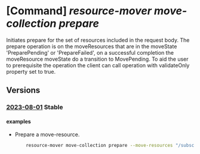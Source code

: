 # [Command] _resource-mover move-collection prepare_

Initiates prepare for the set of resources included in the request body. The prepare operation is on the moveResources that are in the moveState 'PreparePending' or 'PrepareFailed', on a successful completion the moveResource moveState do a transition to MovePending. To aid the user to prerequisite the operation the client can call operation with validateOnly property set to true.

## Versions

### [2023-08-01](/Resources/mgmt-plane/L3N1YnNjcmlwdGlvbnMve30vcmVzb3VyY2Vncm91cHMve30vcHJvdmlkZXJzL21pY3Jvc29mdC5taWdyYXRlL21vdmVjb2xsZWN0aW9ucy97fS9wcmVwYXJl/2023-08-01.xml) **Stable**

<!-- mgmt-plane /subscriptions/{}/resourcegroups/{}/providers/microsoft.migrate/movecollections/{}/prepare 2023-08-01 -->

#### examples

- Prepare a move-resource.
    ```bash
        resource-mover move-collection prepare --move-resources "/subscriptions/subID/resourceGroups/myRG/providers/Microsoft.Migrate/MoveCollections/movecollection1/MoveResources/moveresource1" --validate-only false --name MyMoveCollection --resource-group MyResourceGroup
    ```
